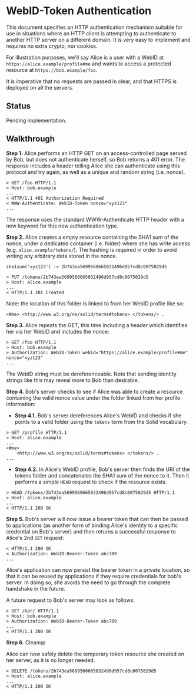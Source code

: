 WebID-Token Authentication
=============================================

This document specifies an HTTP authentication mechanism suitable for use in situations where an HTTP client is attempting to authenticate to another HTTP server on a different domain. It is very easy to implement and requires no extra crypto, nor cookies.

For illustration purposes, we'll say Alice is a user with a WebID at `https://alice.example/profile#me` and wants to access a protected resource at `https://bob.example/foo`.

It is imperative that no requests are passed in clear, and that HTTPS is deployed on all the servers.

Status
------

Pending implementation.


Walkthrough
-----------

**Step 1.**  Alice performs an HTTP GET on an access-controlled page served by Bob, but does not authenticate herself, so Bob returns a 401 error. The response includes a header telling Alice she can authenticate using this protocol and try again, as well as a unique and random string (i.e. nonce).

```http
> GET /foo HTTP/1.1
> Host: bob.example
...
< HTTP/1.1 401 Authorization Required
< WWW-Authenticate: WebID-Token nonce="xyz123"
...
```

The response uses the standard WWW-Authenticate HTTP header with a new keyword
for this new authentication type.

**Step 2.**  Alice creates a empty resource containing the SHA1 sum of the nonce, under a dedicated container (i.e. folder) where she has write access (e.g. `alice.example/tokens/`). The hashing is required in order to avoid writing any arbitrary data stored in the nonce.

`sha1sum('xyz123') -> 2b743ea5699560665032496d957cd8c0075029d5`

```http
> PUT /tokens/2b743ea5699560665032496d957cd8c0075029d5
> Host: alice.example
...
< HTTP/1.1 201 Created 
```

Note: the location of this folder is linked to from her WebID profile like so:

```turtle
<#me> <http://www.w3.org/ns/solid/terms#tokens> </tokens/> .
```

**Step 3.**  Alice repeats the GET, this time including a header which identifies her via her WebID and includes the nonce:

```http
> GET /foo HTTP/1.1
> Host: bob.example
> Authorization: WebID-Token webid="https://alice.example/profile#me" nonce="xyz123"
...
```

The WebID string must be dereferenceable. Note that sending identity strings like this may reveal more to Bob than desirable.

**Step 4.**  Bob's server checks to see if Alice was able to create a resource containing the valid nonce value under the folder linked from her profile information:

  * **Step 4.1.** Bob's server dereferences Alice's WebID and checks if she points to a valid folder using the `tokens` term from the Solid vocabulary.
```http
> GET /profile HTTP/1.1
> Host: alice.example
...
<#me>
    <http://www.w3.org/ns/solid/terms#tokens> </tokens/> .
...
```
  
  * **Step 4.2.** In Alice's WebID profile, Bob's server then finds the URI of the tokens folder and concatenates the SHA1 sum of the nonce to it. Then it performs a simple `HEAD` request to check if the resource exists.
```http
> HEAD /tokens/2b743ea5699560665032496d957cd8c0075029d5 HTTP/1.1
> Host: alice.example
...
< HTTP/1.1 200 OK
```
  
**Step 5.**  Bob's server will now issue a bearer token that can then be passed to applications (as another form of binding Alice's identity to a specific credential on Bob's server) and then returns a successful response to Alice's 2nd `GET` request:

```http
< HTTP/1.1 200 OK
< Authorization: WebID-Bearer-Token abc789
...
```

Alice's application can now persist the bearer token in a private location, so that it can be reused by applications if they require credentials for bob's server. In doing so, she avoids the need to go through the complete handshake in the future.

A future request to Bob's server may look as follows:

```http
> GET /bar/ HTTP/1.1
> Host: bob.example
> Authorization: WebID-Bearer-Token abc789
...
< HTTP/1.1 200 OK
```


**Step 6.** Cleanup

Alice can now safely delete the temporary token resource she created on her server, as it is no longer needed.
```http
> DELETE /tokens/2b743ea5699560665032496d957cd8c0075029d5
> Host: alice.example
...
< HTTP/1.1 200 OK
```
